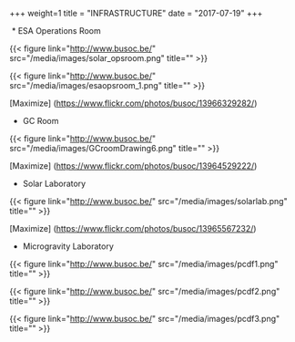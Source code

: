 +++
weight=1
title = "INFRASTRUCTURE"
date = "2017-07-19"
+++

<img class="logoabout" src="/img/aboutus/infrastructure.png" alt=""/>
* ESA Operations Room


{{< figure link="http://www.busoc.be/" src="/media/images/solar_opsroom.png" title="" >}}

{{< figure link="http://www.busoc.be/" src="/media/images/esaopsroom_1.png" title="" >}}

[Maximize] (https://www.flickr.com/photos/busoc/13966329282/)

* GC Room

{{< figure link="http://www.busoc.be/" src="/media/images/GCroomDrawing6.png" title="" >}}

[Maximize] (https://www.flickr.com/photos/busoc/13964529222/)

* Solar Laboratory

{{< figure link="http://www.busoc.be/" src="/media/images/solarlab.png" title="" >}}

[Maximize] (https://www.flickr.com/photos/busoc/13965567232/)

* Microgravity Laboratory

{{< figure link="http://www.busoc.be/" src="/media/images/pcdf1.png" title="" >}}

{{< figure link="http://www.busoc.be/" src="/media/images/pcdf2.png" title="" >}}

{{< figure link="http://www.busoc.be/" src="/media/images/pcdf3.png" title="" >}}





